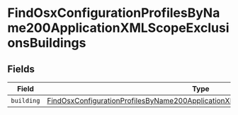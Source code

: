 # FindOsxConfigurationProfilesByName200ApplicationXMLScopeExclusionsBuildings


## Fields

| Field                                                                                                                                                                                                 | Type                                                                                                                                                                                                  | Required                                                                                                                                                                                              | Description                                                                                                                                                                                           |
| ----------------------------------------------------------------------------------------------------------------------------------------------------------------------------------------------------- | ----------------------------------------------------------------------------------------------------------------------------------------------------------------------------------------------------- | ----------------------------------------------------------------------------------------------------------------------------------------------------------------------------------------------------- | ----------------------------------------------------------------------------------------------------------------------------------------------------------------------------------------------------- |
| `building`                                                                                                                                                                                            | [FindOsxConfigurationProfilesByName200ApplicationXMLScopeExclusionsBuildingsBuilding](../../models/operations/findosxconfigurationprofilesbyname200applicationxmlscopeexclusionsbuildingsbuilding.md) | :heavy_minus_sign:                                                                                                                                                                                    | N/A                                                                                                                                                                                                   |